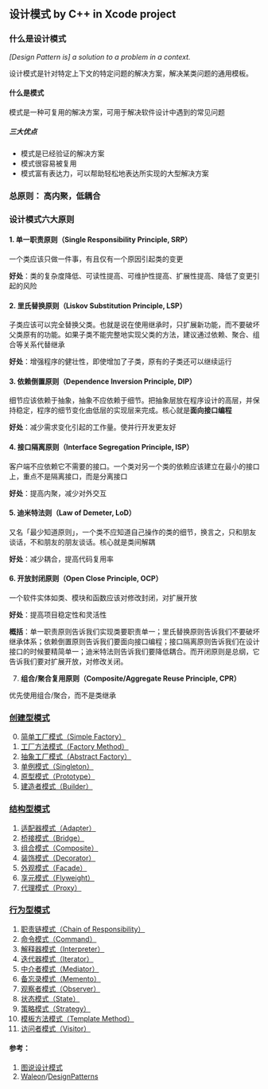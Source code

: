 ## 设计模式 by C++ in Xcode project

### 什么是设计模式

*[Design Pattern is] a solution to a problem in a context.*

设计模式是针对特定上下文的特定问题的解决方案，解决某类问题的通用模板。

#### 什么是模式

模式是一种可复用的解决方案，可用于解决软件设计中遇到的常见问题

##### 三大优点

- 模式是已经验证的解决方案
- 模式很容易被复用
- 模式富有表达力，可以帮助轻松地表达所实现的大型解决方案

### 总原则： **高内聚，低耦合**

### 设计模式六大原则

#### 1. **单一职责原则（Single Responsibility Principle, SRP）**

一个类应该只做一件事，有且仅有一个原因引起类的变更

**好处**：类的复杂度降低、可读性提高、可维护性提高、扩展性提高、降低了变更引起的风险

#### 2. **里氏替换原则（Liskov Substitution Principle, LSP）**

子类应该可以完全替换父类。也就是说在使用继承时，只扩展新功能，而不要破坏父类原有的功能。如果子类不能完整地实现父类的方法，建议通过依赖、聚合、组合等关系代替继承

**好处**：增强程序的健壮性，即使增加了子类，原有的子类还可以继续运行

#### 3. **依赖倒置原则（Dependence Inversion Principle, DIP）**

细节应该依赖于抽象，抽象不应依赖于细节。把抽象层放在程序设计的高层，并保持稳定，程序的细节变化由低层的实现层来完成。核心就是**面向接口编程**

**好处**：减少需求变化引起的工作量。使并行开发更友好

#### 4. **接口隔离原则（Interface Segregation Principle, ISP）**

客户端不应依赖它不需要的接口。一个类对另一个类的依赖应该建立在最小的接口上，重点不是隔离接口，而是分离接口

**好处**：提高内聚，减少对外交互

#### 5. **迪米特法则（Law of Demeter, LoD）**

又名「最少知道原则」，一个类不应知道自己操作的类的细节，换言之，只和朋友谈话，不和朋友的朋友谈话。核心就是类间解耦

**好处**：减少耦合，提高代码复用率

#### 6. **开放封闭原则（Open Close Principle, OCP）**

一个软件实体如类、模块和函数应该对修改封闭，对扩展开放

**好处**：提高项目稳定性和灵活性

**概括**：单一职责原则告诉我们实现类要职责单一；里氏替换原则告诉我们不要破坏继承体系；依赖倒置原则告诉我们要面向接口编程；接口隔离原则告诉我们在设计接口的时候要精简单一；迪米特法则告诉我们要降低耦合。而开闭原则是总纲，它告诉我们要对扩展开放，对修改关闭。

7. **组合/聚合复用原则（Composite/Aggregate Reuse Principle, CPR）**

优先使用组合/聚合，而不是类继承

### [创建型模式](https://github.com/ontheway12138/DesignPattern/tree/master/CreationalPattern)

0. [简单工厂模式（Simple Factory）](https://github.com/ontheway12138/DesignPattern/tree/master/CreationalPattern/SimpleFactory)
1. [工厂方法模式（Factory Method）](https://github.com/ontheway12138/DesignPattern/tree/master/CreationalPattern/FactoryMethod)
2. [抽象工厂模式（Abstract Factory）](https://github.com/ontheway12138/DesignPattern/tree/master/CreationalPattern/AbstractFactory)
3. [单例模式（Singleton）](https://github.com/ontheway12138/DesignPattern/tree/master/CreationalPattern/Singleton)
4. [原型模式（Prototype）](https://github.com/ontheway12138/DesignPattern/tree/master/CreationalPattern/Prototype)
5. [建造者模式（Builder）](https://github.com/ontheway12138/DesignPattern/tree/master/CreationalPattern/Builder)

### [结构型模式](https://github.com/ontheway12138/DesignPattern/tree/master/StructuralPattern)

1. [适配器模式（Adapter）](https://github.com/ontheway12138/DesignPattern/tree/master/StructuralPattern/Adapter)
2. [桥接模式（Bridge）](https://github.com/ontheway12138/DesignPattern/tree/master/StructuralPattern/Bridge)
3. [组合模式（Composite）](https://github.com/ontheway12138/DesignPattern/tree/master/StructuralPattern/Composite)
4. [装饰模式（Decorator）](https://github.com/ontheway12138/DesignPattern/tree/master/StructuralPattern/Decorator)
5. [外观模式（Facade）](https://github.com/ontheway12138/DesignPattern/tree/master/StructuralPattern/Facade)
6. [享元模式（Flyweight）](https://github.com/ontheway12138/DesignPattern/tree/master/StructuralPattern/Flyweight)
7. [代理模式（Proxy）](https://github.com/ontheway12138/DesignPattern/tree/master/StructuralPattern/Proxy)

### [行为型模式](https://github.com/ontheway12138/DesignPattern/tree/master/BehavioralPattern)

1. [职责链模式（Chain of Responsibility）](https://github.com/ontheway12138/DesignPattern/tree/master/BehavioralPattern/ChainOfResponsibility)
2. [命令模式（Command）](https://github.com/ontheway12138/DesignPattern/tree/master/BehavioralPattern/Command)
3. [解释器模式（Interpreter）](https://github.com/ontheway12138/DesignPattern/tree/master/BehavioralPattern/Interpreter)
4. [迭代器模式（Iterator）](https://github.com/ontheway12138/DesignPattern/tree/master/BehavioralPattern/Iterator)
5. [中介者模式（Mediator）](https://github.com/ontheway12138/DesignPattern/tree/master/BehavioralPattern/Mediator)
6. [备忘录模式（Memento）](https://github.com/ontheway12138/DesignPattern/tree/master/BehavioralPattern/Memento)
7. [观察者模式（Observer）](https://github.com/ontheway12138/DesignPattern/tree/master/BehavioralPattern/Observer)
8. [状态模式（State）](https://github.com/ontheway12138/DesignPattern/tree/master/BehavioralPattern/State)
9. [策略模式（Strategy）](https://github.com/ontheway12138/DesignPattern/tree/master/BehavioralPattern/Strategy)
10. [模板方法模式（Template Method）](https://github.com/ontheway12138/DesignPattern/tree/master/BehavioralPattern/TemplateMethod)
11. [访问者模式（Visitor）](https://github.com/ontheway12138/DesignPattern/tree/master/BehavioralPattern/Visitor)


#### 参考：

1. [图说设计模式](https://design-patterns.readthedocs.io/zh_CN/latest/index.html)
2. [Waleon](https://github.com/Waleon)/[DesignPatterns](https://github.com/Waleon/DesignPatterns)
